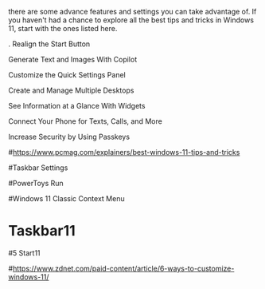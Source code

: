  there are some advance features and settings you can take advantage of. If you haven't had a chance to explore all the best tips and tricks in Windows 11, start with the ones listed here.

 . Realign the Start Button

 Generate Text and Images With Copilot

 Customize the Quick Settings Panel

 Create and Manage Multiple Desktops

  See Information at a Glance With Widgets

 Connect Your Phone for Texts, Calls, and More

  Increase Security by Using Passkeys

  #https://www.pcmag.com/explainers/best-windows-11-tips-and-tricks

  #Taskbar Settings

  #PowerToys Run

  #Windows 11 Classic Context Menu

  # Taskbar11
  
  #5 Start11

  #https://www.zdnet.com/paid-content/article/6-ways-to-customize-windows-11/

 

